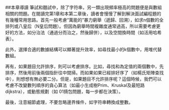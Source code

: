 ##本章導讀
筆試和麵試中，除了字符串，另一類出現頻率極高的問題便是與數組相關的問題。在閱讀完第1章和本第二章後，讀者會慢慢了解到解決面試編程題的有幾種常用思路。首先一般考慮“萬能的”暴力窮舉（遞歸、回溯），如求n個數的全排列或八皇后（N皇后問題）。但因為窮舉時間複雜度通常過高，所以需要考慮更好的方法，如分治法（通過分而治之，然後歸併），以及空間換時間（如活用哈希表）。

此外，選擇合適的數據結構可以顯著提升效率，如尋找最小的k個數中，用堆代替數組。

再有，如果題目允許排序，則可以考慮排序。比如，尋找和為定值的兩個數中，先排序，然後用前後兩個指針往中間掃。而如果如果已經排好序了（如楊氏矩陣查找中），則想想有無必要二分。但是，如果題目不允許排序呢？這個時候，我們可以考慮不改變數列順序的貪心算法（如最小生成樹Prim、Kruskal及最短路dijkstra），或動態規劃（如 01揹包問題，每一步都在決策）。

最後，注意細節處理，不要忽略邊界條件，如字符串轉換成整數。
